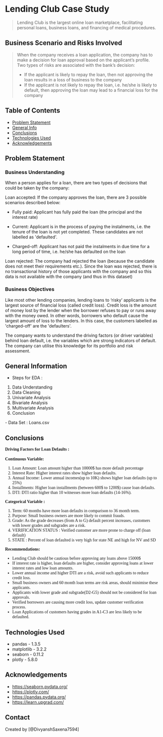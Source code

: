 # Lending Club Case Study
> Lending Club is the largest online loan marketplace, facilitating personal loans, business loans, and financing of medical procedures.
## Business Scenario and Risks Involved
> When the company receives a loan application, the company has to make a decision for loan approval based on the applicant’s profile. 
>Two types of risks are associated with the bank’s decision:
> * If the applicant is likely to repay the loan, then not approving the loan results in a loss of business to the company
> * If the applicant is not likely to repay the loan, i.e. he/she is likely to default, then approving the loan may lead to a financial loss for the company


## Table of Contents
* [Problem Statement](#problem-statement)
* [General Info](#general-information)
* [Conclusions](#conclusions)
* [Technologies Used](#technologies-used)
* [Acknowledgements](#acknowledgements)

<!-- You can include any other section that is pertinent to your problem -->

## Problem Statement
### Business Understanding
When a person applies for a loan, there are two types of decisions that could be taken by the company:

Loan accepted: If the company approves the loan, there are 3 possible scenarios described below:

* Fully paid: Applicant has fully paid the loan (the principal and the interest rate)

* Current: Applicant is in the process of paying the instalments, i.e. the tenure of the loan is not yet completed. These candidates are not labelled as 'defaulted'.

* Charged-off: Applicant has not paid the instalments in due time for a long period of time, i.e. he/she has defaulted on the loan 

Loan rejected: The company had rejected the loan (because the candidate does not meet their requirements etc.). Since the loan was rejected, there is no transactional history of those applicants with the company and so this data is not available with the company (and thus in this dataset)
### Business Objectives

Like most other lending companies, lending loans to ‘risky’ applicants is the largest source of financial loss (called credit loss). 
Credit loss is the amount of money lost by the lender when the borrower refuses to pay or runs away with the money owed. In other words, borrowers who default cause the largest amount of loss to the lenders. In this case, the customers labelled as 'charged-off' are the 'defaulters'. 

The company wants to understand the driving factors (or driver variables) behind loan default, i.e. the variables which are strong indicators of default.  The company can utilise this knowledge for its portfolio and risk assessment. 

<!-- You don't have to answer all the questions - just the ones relevant to your project. -->

## General Information
- Steps for EDA :
<ol>
    <li>Data Understanding</li>
    <li>Data Cleaning</li>
    <li>Univariate Analysis</li>
    <li>Bivariate Analysis</li>
    <li>Multivariate Analysis</li>
    <li>Conclusion</li>
</ol>
- Data Set : Loans.csv 

<!-- You don't have to answer all the questions - just the ones relevant to your project. -->

## Conclusions
<div class="alert alert-block alert-danger">
    <span style='font-family:Georgia'>
        <b>Driving Factors for Loan Defaults : </b> <br><br>
        <b>Continuous Variable: </b>
        <ol>
		<li>Loan Amount:  Loan amount higher than 10000$ has more default percentage</li>
            <li>Interest Rate:  Higher interest rates show higher loan defaults.<br>
            <li>Annual Income: Lower annual incomes(up to 10K) shows higher loan defaults (up to 25%)</li>
			<li>Installments:  Higher loan installments (between 600$ to 1200$) cause loan defaults.</li>
            <li>DTI: DTI ratio higher than 10 witnesses more loan defaults (14-16%).</li>
        </ol>
        <b>Categorical Variable : </b>
        <ol>
            <li>Term: 60 months have more loan defaults in comparison to 36 month term.</li>
			<li>Purpose: Small business owners are more likely to commit frauds.</li>
            <li>Grade: As the grade decreases (from A to G) default percent increases, customers with lower grades and subgrades are a risk.</li>
            <li>VERIFICATION STATUS :  Verified customer are more prone to charge off (loan default)</li>
            <li>STATE : Percent of loan defaulted is very high for state NE and high for NV and SD</li>
        </ol>
    </span>    
</div>


<div class="alert alert-block alert-success">
    <span style='font-family:Georgia'>
        <b>Recommendations:</b> 
        <ul>
            <li>Lending Club should be cautious before approving any loans above 15000$</li>
            <li>If interest rate is higher, loan defaults are higher, consider approving loans at lower interest rates and low loan amounts.</li>
            <li>Lower annual income and higher DTI are a risk, avoid such applicants to reduce credit loss.</li>
            <li>Small business owners and 60 month loan terms are risk areas, should minimise these applicants.</li>
            <li>Applicants with lower grade and subgrade(D2-G5) should not be considered for loan approvals.</li>
            <li>Verified borrowers are causing more credit loss, update customer verification process.</li>
	    <li>Loan Applications of customers having grades in A1-C3 are less likely to be defaulted.
        </ul>
    </span>    
</div>

<!-- You don't have to answer all the questions - just the ones relevant to your project. -->


## Technologies Used
- pandas - 1.3.5
- matplotlib - 3.2.2
- seaborn - 0.11.2
- plotly - 5.8.0

<!-- As the libraries versions keep on changing, it is recommended to mention the version of library used in this project -->

## Acknowledgements
- https://seaborn.pydata.org/
- https://plotly.com/
- https://pandas.pydata.org/
- https://learn.upgrad.com/

## Contact
Created by [@DivyanshSaxena7594]


<!-- Optional -->
<!-- ## License -->
<!-- This project is open source and available under the [... License](). -->

<!-- You don't have to include all sections - just the one's relevant to your project -->
